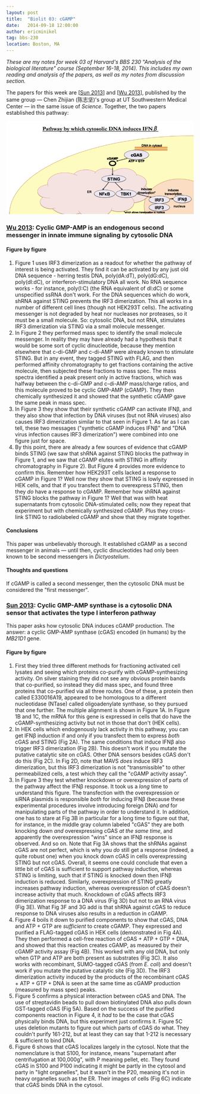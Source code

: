 ```yaml
---
layout: post
title:  "Biolit 03: cGAMP"
date:   2014-09-18 12:00:00
author: ericminikel
tag: bbs-230
location: Boston, MA
---
```


*These are my notes for week 03 of Harvard's BBS 230 "Analysis of the biological literature" course (September 16-18, 2014). This includes my own reading and analysis of the papers, as well as my notes from discussion section.*

The papers for this week are [[Sun 2013]] and [[Wu 2013]], published by the same group &mdash; Chen Zhijian (陈志坚)'s group at UT Southwestern Medical Center &mdash; in the same issue of *Science*. Together, the two papers established this pathway:

![](/media/2014/09/biolit-03-pathway-diagram.png)

### [Wu 2013]: Cyclic GMP-AMP is an endogenous second messenger in innate immune signaling by cytosolic DNA

#### Figure by figure

1. Figure 1 uses IRF3 dimerization as a readout for whether the pathway of interest is being activated. They find it can be activated by any just old DNA sequence - herring testis DNA, poly(dA:dT), poly(dG:dC), poly(dI:dC), or interferon-stimulatory DNA all work. No RNA sequence works - for instance, poly(I:C) (the RNA equivalent of dI:dC) or some unspecified ssRNA don't work. For the DNA sequences which do work, shRNA against STING prevents the IRF3 dimerization. This all works in a number of different cell lines (though not HEK293T cells). The activating messenger is not degraded by heat nor nucleases nor proteases, so it must be a small molecule. So: cytosolic DNA, but not RNA, stimulates IRF3 dimerization via STING via a small molecule messenger.
2. In Figure 2 they performed mass spec to identify the small molecule messenger. In reality they may have already had a hypothesis that it would be some sort of cyclic dinucleotide, because they mention elsewhere that c-di-GMP and c-di-AMP were already known to stimulate STING. But in any event, they tagged STING with FLAG, and then performed affinity chromatography to get fractions containing the active molecule, then subjected these fractions to mass spec. The mass spectra identified a peak present only in active fractions, which was halfway between the c-di-GMP and c-di-AMP mass/charge ratios, and this molecule proved to be cyclic GMP-AMP (cGAMP). They then chemically synthesized it and showed that the synthetic cGAMP gave the same peak in mass spec.
3. In Figure 3 they show that their synthetic cGAMP can activate IFN&beta;, and they also show that infection by DNA viruses (but not RNA viruses) also causes IRF3 dimerization similar to that seen in Figure 1. As far as I can tell, these two messages ("synthetic cGAMP induces IFN&beta;" and "DNA virus infection causes IRF3 dimerization") were combined into one figure just for space.
4. By this point, there are already a few sources of evidence that cGAMP binds STING (we saw that shRNA against STING blocks the pathway in Figure 1, and we saw that cGAMP elutes with STING in affinity chromatography in Figure 2). But Figure 4 provides more evidence to confirm this. Remember how HEK293T cells lacked a response to cGAMP in Figure 1? Well now they show that STING is lowly expressed in HEK cells, and that if you transfect them to overexpress STING, then they *do* have a response to cGAMP. Remember how shRNA against STING blocks the pathway in Figure 1? Well that was with heat supernatants from cytosolic DNA-stimulated cells; now they repeat that experiment but with chemically synthesized cGAMP. Plus they cross-link STING to radiolabeled cGAMP and show that they migrate together.

#### Conclusions

This paper was unbelievably thorough. It established cGAMP as a second messenger in animals &mdash; until then, cyclic dinucleotides had only been known to be second messengers in *Dictyostelium*.

#### Thoughts and questions

If cGAMP is called a second messenger, then the cytosolic DNA must be considered the "first messenger".

### [Sun 2013]: Cyclic GMP-AMP synthase is a cytosolic DNA sensor that activates the type I interferon pathway

This paper asks how cytosolic DNA induces cGAMP production. The answer: a cyclic GMP-AMP synthase (cGAS) encoded (in humans) by the *MB21D1* gene.

#### Figure by figure

1. First they tried three different methods for fractioning activated cell lysates and seeing which proteins co-purify with cGAMP-synthesizing activity. On silver staining they did not see any obvious protein bands that co-purified, so instead they did mass spec, and found three proteins that co-purified via all three routes. One of these, a protein then called E330016A19, appeared to be homologous to a different nucleotidase (NTase) called oligoadenylate synthase, so they pursued that one further. The multiple alignment is shown in Figure 1A. In Figure 1B and 1C, the mRNA for this gene is expressed in cells that do have the cGAMP-synthesizing activity but not in those that don't (HEK cells). 
2. In HEK cells which endogenously lack activity in this pathway, you can get IFN&beta; induction if and only if you transfect them to express *both* cGAS and STING (Fig 2A). The same conditions that induce IFN&beta; also trigger IRF3 dimerization (Fig 2B). This doesn't work if you mutate the putative catalytic site on cGAS. Other DNA sensors besides cGAS don't do this (Fig 2C). In Fig 2D, note that MAVS *does* induce IRF3 dimerization, but this IRF3 dimerization is not "transmissible" to other permeabilized cells, a test which they call the "cGAMP activity assay".
3. In Figure 3 they test whether knockdown or overexpression of parts of the pathway affect the IFN&beta; response. It took us a *long* time to understand this figure. The transfection with the overexpression or siRNA plasmids is responsible *both* for inducing IFN&beta; (because these experimental procedures involve introducing foreign DNA) *and* for manipulating parts of the pathway in order to understand it. In addition, one has to stare at Fig 3B in particular for a long time to figure out that, for instance, in the middle gray column labeled "cGAS" they are both knocking down *and* overexpressing cGAS *at the same time*, and apparently the overexpression "wins" since an IFN&beta; response is observed. And so on. Note that Fig 3A shows that the shRNAs against cGAS are not perfect, which is why you *do* still get a response (indeed, a quite robust one) when you knock down cGAS in cells overexpressing STING but not cGAS. Overall, it seems one could conclude that even a little bit of cGAS is sufficient to support pathway induction, whereas STING is limiting, such that if STING is knocked down then IFN&beta; induction is reduced. Similarly, overexpression of STING greatly increases pathway induction, whereas overexpression of cGAS doesn't increase activity that much. Knockdown of cGAS affects IRF3 dimerization response to a DNA virus (Fig 3D) but not to an RNA virus (Fig 3E). What Fig 3F and 3G add is that shRNA against cGAS to reduce response to DNA viruses also results in a reduction in cGAMP.
4. Figure 4 boils it down to purified components to show that cGAS, DNA and ATP + GTP are *sufficient* to create cGAMP. They expressed and purified a FLAG-tagged cGAS in HEK cells (demonstrated in Fig 4A). They then performed a cell-free reaction of cGAS + ATP + GTP + DNA, and showed that this reaction creates cGAMP, as measured by their cGAMP activity assay (Fig 4B). This worked with any old DNA, but only when GTP and ATP are both present as substrates (Fig 3C). It also works with recombinant, SUMO-tagged cGAS (from *E. coli*) and doesn't work if you mutate the putative catalytic site (Fig 3D). The IRF3 dimerization activity induced by the products of the recombinant cGAS + ATP + GTP + DNA is seen at the same time as cGAMP production (measured by mass spec) peaks.
5. Figure 5 confirms a physical interaction between cGAS and DNA. The use of streptavidin beads to pull down biotinylated DNA also pulls down GST-tagged cGAS (Fig 5A). Based on the success of the purified components reaction in Figure 4, it *had* to be the case that cGAS physically binds DNA, but this experiment just confirms it. Figure 5C uses deletion mutants to figure out which parts of cGAS do what. They couldn't purify 161-212, but at least they can say that 1-212 is necessary & sufficient to bind DNA.
6. Figure 6 shows that cGAS localizes largely in the cytosol. Note that the nomenclature is that S100, for instance, means "supernatant after centrifugation at 100,000g", with P meaning pellet, etc. They found cGAS in S100 and P100 indicating it might be partly in the cytosol and party in "light organelles", but it wasn't in the P20, meaning it's not in heavy organelles such as the ER. Their images of cells (Fig 6C) indicate that cGAS binds DNA in the cytosol.



[Sun 2013]: http://www.ncbi.nlm.nih.gov/pubmed/23258413 "Sun L, Wu J, Du F, Chen X, Chen ZJ. Cyclic GMP-AMP synthase is a cytosolic DNA sensor that activates the type I interferon pathway. Science. 2013 Feb 15;339(6121):786-91. doi: 10.1126/science.1232458. Epub 2012 Dec 20. PubMed PMID: 23258413; PubMed Central PMCID: PMC3863629."

[Wu 2013]: http://www.ncbi.nlm.nih.gov/pubmed/23258412 "Wu J, Sun L, Chen X, Du F, Shi H, Chen C, Chen ZJ. Cyclic GMP-AMP is an endogenous second messenger in innate immune signaling by cytosolic DNA. Science. 2013 Feb 15;339(6121):826-30. doi: 10.1126/science.1229963. Epub 2012 Dec 20. PubMed PMID: 23258412; PubMed Central PMCID: PMC3855410."